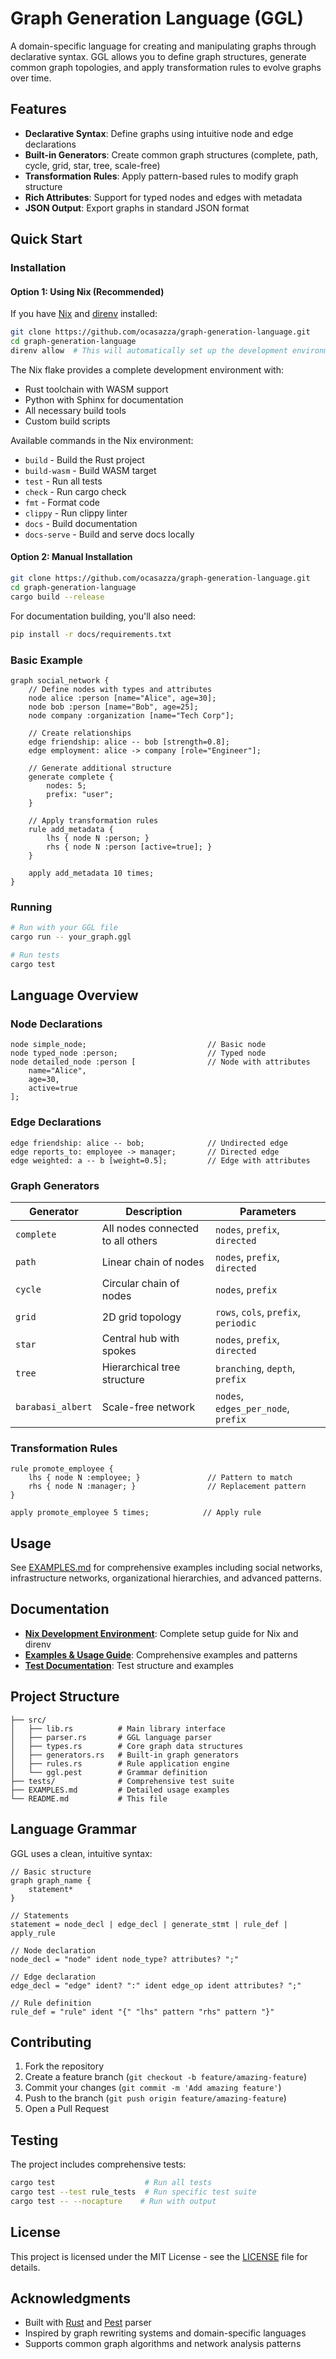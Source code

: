 # Graph Generation Language (GGL)

A domain-specific language for creating and manipulating graphs through declarative syntax. GGL allows you to define graph structures, generate common graph topologies, and apply transformation rules to evolve graphs over time.

## Features

- **Declarative Syntax**: Define graphs using intuitive node and edge declarations
- **Built-in Generators**: Create common graph structures (complete, path, cycle, grid, star, tree, scale-free)
- **Transformation Rules**: Apply pattern-based rules to modify graph structure
- **Rich Attributes**: Support for typed nodes and edges with metadata
- **JSON Output**: Export graphs in standard JSON format

## Quick Start

### Installation

#### Option 1: Using Nix (Recommended)

If you have [Nix](https://nixos.org/download.html) and [direnv](https://direnv.net/) installed:

```bash
git clone https://github.com/ocasazza/graph-generation-language.git
cd graph-generation-language
direnv allow  # This will automatically set up the development environment
```

The Nix flake provides a complete development environment with:
- Rust toolchain with WASM support
- Python with Sphinx for documentation
- All necessary build tools
- Custom build scripts

Available commands in the Nix environment:
- `build` - Build the Rust project
- `build-wasm` - Build WASM target
- `test` - Run all tests
- `check` - Run cargo check
- `fmt` - Format code
- `clippy` - Run clippy linter
- `docs` - Build documentation
- `docs-serve` - Build and serve docs locally

#### Option 2: Manual Installation

```bash
git clone https://github.com/ocasazza/graph-generation-language.git
cd graph-generation-language
cargo build --release
```

For documentation building, you'll also need:
```bash
pip install -r docs/requirements.txt
```

### Basic Example

```ggl
graph social_network {
    // Define nodes with types and attributes
    node alice :person [name="Alice", age=30];
    node bob :person [name="Bob", age=25];
    node company :organization [name="Tech Corp"];

    // Create relationships
    edge friendship: alice -- bob [strength=0.8];
    edge employment: alice -> company [role="Engineer"];

    // Generate additional structure
    generate complete {
        nodes: 5;
        prefix: "user";
    }

    // Apply transformation rules
    rule add_metadata {
        lhs { node N :person; }
        rhs { node N :person [active=true]; }
    }

    apply add_metadata 10 times;
}
```

### Running

```bash
# Run with your GGL file
cargo run -- your_graph.ggl

# Run tests
cargo test
```

## Language Overview

### Node Declarations

```ggl
node simple_node;                           // Basic node
node typed_node :person;                    // Typed node
node detailed_node :person [                // Node with attributes
    name="Alice",
    age=30,
    active=true
];
```

### Edge Declarations

```ggl
edge friendship: alice -- bob;              // Undirected edge
edge reports_to: employee -> manager;       // Directed edge
edge weighted: a -- b [weight=0.5];         // Edge with attributes
```

### Graph Generators

| Generator | Description | Parameters |
|-----------|-------------|------------|
| `complete` | All nodes connected to all others | `nodes`, `prefix`, `directed` |
| `path` | Linear chain of nodes | `nodes`, `prefix`, `directed` |
| `cycle` | Circular chain of nodes | `nodes`, `prefix` |
| `grid` | 2D grid topology | `rows`, `cols`, `prefix`, `periodic` |
| `star` | Central hub with spokes | `nodes`, `prefix`, `directed` |
| `tree` | Hierarchical tree structure | `branching`, `depth`, `prefix` |
| `barabasi_albert` | Scale-free network | `nodes`, `edges_per_node`, `prefix` |

### Transformation Rules

```ggl
rule promote_employee {
    lhs { node N :employee; }               // Pattern to match
    rhs { node N :manager; }                // Replacement pattern
}

apply promote_employee 5 times;            // Apply rule
```

## Usage

See [EXAMPLES.md](EXAMPLES.md) for comprehensive examples including social networks, infrastructure networks, organizational hierarchies, and advanced patterns.

## Documentation

- **[Nix Development Environment](NIX_SETUP.md)**: Complete setup guide for Nix and direnv
- **[Examples & Usage Guide](EXAMPLES.md)**: Comprehensive examples and patterns
- **[Test Documentation](tests/README.md)**: Test structure and examples

## Project Structure

```
├── src/
│   ├── lib.rs          # Main library interface
│   ├── parser.rs       # GGL language parser
│   ├── types.rs        # Core graph data structures
│   ├── generators.rs   # Built-in graph generators
│   ├── rules.rs        # Rule application engine
│   └── ggl.pest        # Grammar definition
├── tests/              # Comprehensive test suite
├── EXAMPLES.md         # Detailed usage examples
└── README.md           # This file
```

## Language Grammar

GGL uses a clean, intuitive syntax:

```pest
// Basic structure
graph graph_name {
    statement*
}

// Statements
statement = node_decl | edge_decl | generate_stmt | rule_def | apply_rule

// Node declaration
node_decl = "node" ident node_type? attributes? ";"

// Edge declaration
edge_decl = "edge" ident? ":" ident edge_op ident attributes? ";"

// Rule definition
rule_def = "rule" ident "{" "lhs" pattern "rhs" pattern "}"
```

## Contributing

1. Fork the repository
2. Create a feature branch (`git checkout -b feature/amazing-feature`)
3. Commit your changes (`git commit -m 'Add amazing feature'`)
4. Push to the branch (`git push origin feature/amazing-feature`)
5. Open a Pull Request

## Testing

The project includes comprehensive tests:

```bash
cargo test                    # Run all tests
cargo test --test rule_tests  # Run specific test suite
cargo test -- --nocapture    # Run with output
```

## License

This project is licensed under the MIT License - see the [LICENSE](LICENSE) file for details.

## Acknowledgments

- Built with [Rust](https://www.rust-lang.org/) and [Pest](https://pest.rs/) parser
- Inspired by graph rewriting systems and domain-specific languages
- Supports common graph algorithms and network analysis patterns

